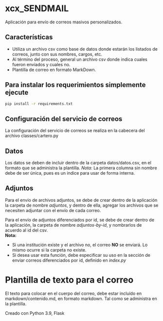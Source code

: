 # xcx_SENDMAIL

Aplicación para envío de correos masivos personalizados.

## Características

* Utiliza un archivo csv como base de datos donde estarán los listados de correos, junto con sus nombres, cargos, etc.
* Al término del proceso, general un archivo csv donde indica cuales fueron enviados y cuales no.
* Plantilla de correo en formato MarkDown.

## Para instalar los requerimientos simplemente ejecute
```sh
pip install -r requirements.txt
```
## Configuración del servicio de correos

La configuración del servicio de correos se realiza en  la cabecera del archivo classes/cartero.py

## Datos

Los datos se deben de incluir dentro de la carpeta datos/datos.csv, en el formato que se administra la plantilla.
*Nota:* La primera columna sin nombre debe de ser única, pues es un indice para usar de forma interna.

## Adjuntos

Para el envío de archivos adjuntos, se debe de crear dentro de la aplicación la carpeta de nombre *adjuntos*, y dentro de ella, agregar los archivos que se necesiten
adjuntar con el envío de cada correo.

Para el envío de adjuntos diferenciados por id, se debe de crear dentro de la aplicación, la carpeta de nombre *adjuntos-by-id*, y nombrarlos de acuerdo al id del csv.<br/>
**Nota:** 
* Si una institución existe y el archivo no, el correo **NO** se enviará. Lo mismo ocurre si la carpeta no existe.
* Si desea usar esta función, debe especificar su uso en la sección de enviar correos diferenciados por id, definido en *index.py*

# Plantilla de texto para el correo

El texto para colocar en el cuerpo del correo, debe estar incluído en markdown/contenido.md, en formato markdown. Tal como se administra en la plantilla.

Creado con Python 3.9, Flask